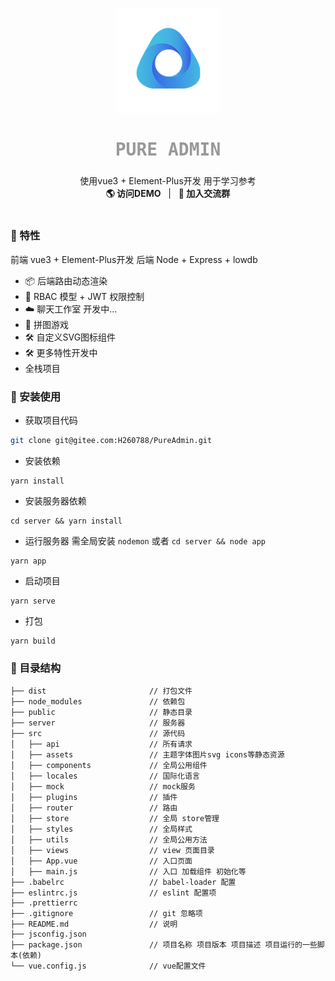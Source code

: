 <p align="center">
  <a target="blank">
    <img src="./images/log.png" alt="Logo" width="168" height="168">
  </a>
  <h2 align="center" style="font-weight: 600;font: bold 200% Consolas, Monaco, monospace;color: #999;">PURE ADMIN</h2>
  <p align="center">
    使用vue3 + Element-Plus开发 用于学习参考
    <br />
    <a><strong>🌎 访问DEMO</strong></a>
      &nbsp;&nbsp;|&nbsp;&nbsp;
    <a><strong>💬 加入交流群</strong></a>
    <br />
    <br />
  </p>
</p>

### 🎉 特性
前端 vue3 + Element-Plus开发
后端 Node + Express + lowdb

- 📦️ 后端路由动态渲染 
- 📃 RBAC 模型 + JWT 权限控制
- ☁️ 聊天工作室 开发中...
- 🔴 拼图游戏
- 🛠 自定义SVG图标组件
- 🛠 更多特性开发中 
- 全栈项目



### 🌱 安装使用

- 获取项目代码

```bash
git clone git@gitee.com:H260788/PureAdmin.git
```

- 安装依赖

```
yarn install
```

- 安装服务器依赖

```
cd server && yarn install
```

- 运行服务器 需全局安装 `nodemon`  或者 `cd server && node app`

```
yarn app
```

- 启动项目

```
yarn serve
```

- 打包

```
yarn build
```



### 🎨 目录结构

```
├── dist                       // 打包文件
├── node_modules               // 依赖包
├── public                     // 静态目录
├── server                     // 服务器
├── src                        // 源代码
│   ├── api                    // 所有请求
│   ├── assets                 // 主题字体图片svg icons等静态资源
│   ├── components             // 全局公用组件
│   ├── locales                // 国际化语言
│   ├── mock                   // mock服务
│   ├── plugins				   // 插件
│   ├── router                 // 路由
│   ├── store                  // 全局 store管理
│   ├── styles                 // 全局样式
│   ├── utils                  // 全局公用方法
│   ├── views                  // view 页面目录
│   ├── App.vue                // 入口页面
│   ├── main.js                // 入口 加载组件 初始化等
├── .babelrc                   // babel-loader 配置
├── eslintrc.js                // eslint 配置项
├── .prettierrc
├── .gitignore                 // git 忽略项
├── README.md                  // 说明
├── jsconfig.json
├── package.json               // 项目名称 项目版本 项目描述 项目运行的一些脚本(依赖)
└── vue.config.js              // vue配置文件
```







